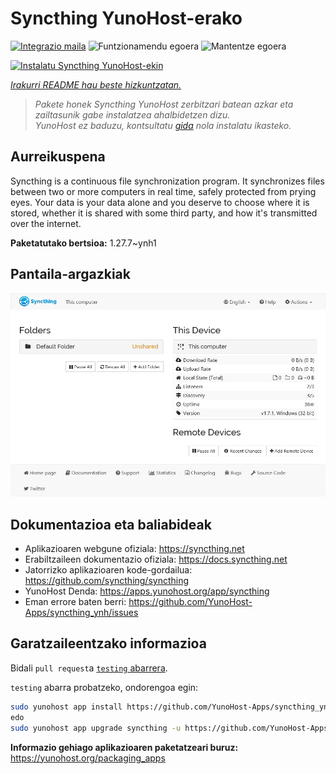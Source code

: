 <!--
Ohart ongi: README hau automatikoki sortu da <https://github.com/YunoHost/apps/tree/master/tools/readme_generator>ri esker
EZ editatu eskuz.
-->

# Syncthing YunoHost-erako

[![Integrazio maila](https://dash.yunohost.org/integration/syncthing.svg)](https://dash.yunohost.org/appci/app/syncthing) ![Funtzionamendu egoera](https://ci-apps.yunohost.org/ci/badges/syncthing.status.svg) ![Mantentze egoera](https://ci-apps.yunohost.org/ci/badges/syncthing.maintain.svg)

[![Instalatu Syncthing YunoHost-ekin](https://install-app.yunohost.org/install-with-yunohost.svg)](https://install-app.yunohost.org/?app=syncthing)

*[Irakurri README hau beste hizkuntzatan.](./ALL_README.md)*

> *Pakete honek Syncthing YunoHost zerbitzari batean azkar eta zailtasunik gabe instalatzea ahalbidetzen dizu.*  
> *YunoHost ez baduzu, kontsultatu [gida](https://yunohost.org/install) nola instalatu ikasteko.*

## Aurreikuspena

Syncthing is a continuous file synchronization program. It synchronizes files between two or more computers in real time, safely protected from prying eyes. Your data is your data alone and you deserve to choose where it is stored, whether it is shared with some third party, and how it's transmitted over the internet.


**Paketatutako bertsioa:** 1.27.7~ynh1

## Pantaila-argazkiak

![Syncthing(r)en pantaila-argazkia](./doc/screenshots/screenshot1.png)

## Dokumentazioa eta baliabideak

- Aplikazioaren webgune ofiziala: <https://syncthing.net>
- Erabiltzaileen dokumentazio ofiziala: <https://docs.syncthing.net>
- Jatorrizko aplikazioaren kode-gordailua: <https://github.com/syncthing/syncthing>
- YunoHost Denda: <https://apps.yunohost.org/app/syncthing>
- Eman errore baten berri: <https://github.com/YunoHost-Apps/syncthing_ynh/issues>

## Garatzaileentzako informazioa

Bidali `pull request`a [`testing` abarrera](https://github.com/YunoHost-Apps/syncthing_ynh/tree/testing).

`testing` abarra probatzeko, ondorengoa egin:

```bash
sudo yunohost app install https://github.com/YunoHost-Apps/syncthing_ynh/tree/testing --debug
edo
sudo yunohost app upgrade syncthing -u https://github.com/YunoHost-Apps/syncthing_ynh/tree/testing --debug
```

**Informazio gehiago aplikazioaren paketatzeari buruz:** <https://yunohost.org/packaging_apps>

